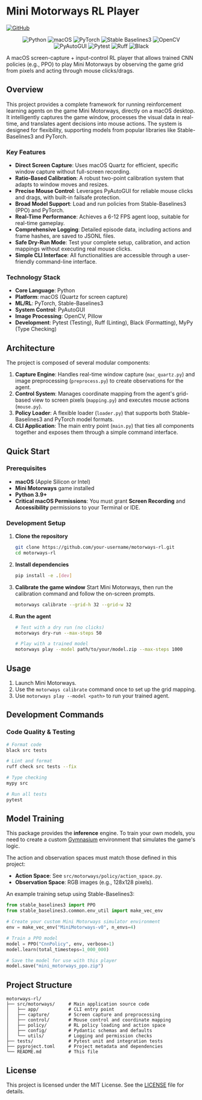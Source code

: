 # Mini Motorways RL Player

[![GitHub](https://img.shields.io/badge/GitHub-MotorwaysRL-blue?logo=github)]([https://github.com/your-username/motorways-rl](https://github.com/stericishere/RL-agent-play-Mini-Motorways))

<!-- Tech Stack Badges -->
<p align="center">
  <!-- Core -->
  <img src="https://img.shields.io/badge/Python-3776AB?logo=python&logoColor=white" alt="Python"/>
  <img src="https://img.shields.io/badge/macOS-000000?logo=apple&logoColor=white" alt="macOS"/>

  <!-- ML/RL -->
  <img src="https://img.shields.io/badge/PyTorch-EE4C2C?logo=pytorch&logoColor=white" alt="PyTorch"/>
  <img src="https://img.shields.io/badge/Stable%20Baselines3-43B54A?logo=data:image/svg+xml;base64,PHN2ZyB4bWxucz0iaHR0cDovL3d3dy53My5vcmcvMjAwMC9zdmciIHZpZXdCb3g9IjAgMCAyNCAyNCI+PHBhdGggZmlsbD0iI0ZGRiIgZD0iTTEyIDJDNi40OCAyIDIgNi40OCAyIDEyczQuNDggMTAgMTAgMTAgMTAtNC40OCAxMC0xMFMxNy41MiAyIDEyIDptMCAxOGMtNC40MSAwLTgtMy41OS04LThzMy41OS04IDgtOCA4IDMuNTkgOCA4LTMuNTkgOC04IDh6Ii8+PC9zdmc+&logoColor=white" alt="Stable Baselines3"/>
  <img src="https://img.shields.io/badge/OpenCV-5C3EE8?logo=opencv&logoColor=white" alt="OpenCV"/>
  
  <!-- Control -->
  <img src="https://img.shields.io/badge/PyAutoGUI-2F4F4F?logo=python&logoColor=white" alt="PyAutoGUI"/>

  <!-- Dev -->
  <img src="https://img.shields.io/badge/Pytest-0A9B0A?logo=pytest&logoColor=white" alt="Pytest"/>
  <img src="https://img.shields.io/badge/Ruff-222?logo=ruff&logoColor=white" alt="Ruff"/>
  <img src="https://img.shields.io/badge/Black-000000?logo=python&logoColor=white" alt="Black"/>
</p>

A macOS screen-capture + input-control RL player that allows trained CNN policies (e.g., PPO) to play Mini Motorways by observing the game grid from pixels and acting through mouse clicks/drags.

## Overview

This project provides a complete framework for running reinforcement learning agents on the game Mini Motorways, directly on a macOS desktop. It intelligently captures the game window, processes the visual data in real-time, and translates agent decisions into mouse actions. The system is designed for flexibility, supporting models from popular libraries like Stable-Baselines3 and PyTorch.

### Key Features

- **Direct Screen Capture**: Uses macOS Quartz for efficient, specific window capture without full-screen recording.
- **Ratio-Based Calibration**: A robust two-point calibration system that adapts to window moves and resizes.
- **Precise Mouse Control**: Leverages PyAutoGUI for reliable mouse clicks and drags, with built-in failsafe protection.
- **Broad Model Support**: Load and run policies from Stable-Baselines3 (PPO) and PyTorch.
- **Real-Time Performance**: Achieves a 6-12 FPS agent loop, suitable for real-time gameplay.
- **Comprehensive Logging**: Detailed episode data, including actions and frame hashes, are saved to JSONL files.
- **Safe Dry-Run Mode**: Test your complete setup, calibration, and action mappings without executing real mouse clicks.
- **Simple CLI Interface**: All functionalities are accessible through a user-friendly command-line interface.

### Technology Stack

- **Core Language**: Python
- **Platform**: macOS (Quartz for screen capture)
- **ML/RL**: PyTorch, Stable-Baselines3
- **System Control**: PyAutoGUI
- **Image Processing**: OpenCV, Pillow
- **Development**: Pytest (Testing), Ruff (Linting), Black (Formatting), MyPy (Type Checking)

## Architecture

The project is composed of several modular components:

1.  **Capture Engine**: Handles real-time window capture (`mac_quartz.py`) and image preprocessing (`preprocess.py`) to create observations for the agent.
2.  **Control System**: Manages coordinate mapping from the agent's grid-based view to screen pixels (`mapping.py`) and executes mouse actions (`mouse.py`).
3.  **Policy Loader**: A flexible loader (`loader.py`) that supports both Stable-Baselines3 and PyTorch model formats.
4.  **CLI Application**: The main entry point (`main.py`) that ties all components together and exposes them through a simple command interface.

## Quick Start

### Prerequisites

- **macOS** (Apple Silicon or Intel)
- **Mini Motorways** game installed
- **Python 3.9+**
- **Critical macOS Permissions**: You must grant **Screen Recording** and **Accessibility** permissions to your Terminal or IDE.

### Development Setup

1.  **Clone the repository**
    ```bash
    git clone https://github.com/your-username/motorways-rl.git
    cd motorways-rl
    ```

2.  **Install dependencies**
    ```bash
    pip install -e .[dev]
    ```

3.  **Calibrate the game window**
    Start Mini Motorways, then run the calibration command and follow the on-screen prompts.
    ```bash
    motorways calibrate --grid-h 32 --grid-w 32
    ```

4.  **Run the agent**
    ```bash
    # Test with a dry run (no clicks)
    motorways dry-run --max-steps 50

    # Play with a trained model
    motorways play --model path/to/your/model.zip --max-steps 1000
    ```

## Usage

1.  Launch Mini Motorways.
2.  Use the `motorways calibrate` command once to set up the grid mapping.
3.  Use `motorways play --model <path>` to run your trained agent.

## Development Commands

### Code Quality & Testing
```bash
# Format code
black src tests

# Lint and format
ruff check src tests --fix

# Type checking
mypy src

# Run all tests
pytest
```

## Model Training

This package provides the **inference** engine. To train your own models, you need to create a custom [Gymnasium](https://gymnasium.farama.org/) environment that simulates the game's logic.

The action and observation spaces must match those defined in this project:
-   **Action Space**: See `src/motorways/policy/action_space.py`.
-   **Observation Space**: RGB images (e.g., 128x128 pixels).

An example training setup using Stable-Baselines3:
```python
from stable_baselines3 import PPO
from stable_baselines3.common.env_util import make_vec_env

# Create your custom Mini Motorways simulator environment
env = make_vec_env("MiniMotorways-v0", n_envs=4)

# Train a PPO model
model = PPO("CnnPolicy", env, verbose=1)
model.learn(total_timesteps=1_000_000)

# Save the model for use with this player
model.save("mini_motorways_ppo.zip")
```

## Project Structure

```
motorways-rl/
├── src/motorways/     # Main application source code
│   ├── app/           # CLI entry point
│   ├── capture/       # Screen capture and preprocessing
│   ├── control/       # Mouse control and coordinate mapping
│   ├── policy/        # RL policy loading and action space
│   ├── config/        # Pydantic schemas and defaults
│   └── utils/         # Logging and permission checks
├── tests/             # Pytest unit and integration tests
├── pyproject.toml     # Project metadata and dependencies
└── README.md          # This file
```

## License

This project is licensed under the MIT License. See the [LICENSE](LICENSE) file for details.

